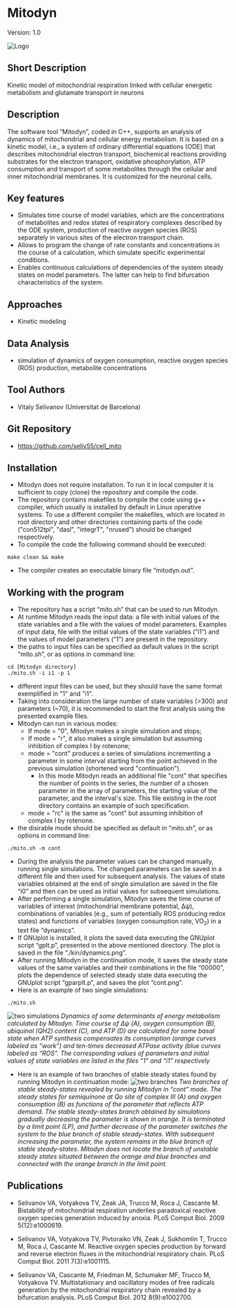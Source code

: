 # Mitodyn
Version: 1.0

![Logo](RC.png)

## Short Description

Kinetic model of mitochondrial respiration linked with cellular energetic metabolism and glutamate transport in neurons

## Description

The software tool “Mitodyn”, coded in C++,  supports an analysis of dynamics of mitochondrial and cellular energy metabolism. It is based on a kinetic model, i.e., a system of ordinary differential equations (ODE) that describes mitochondrial electron transport, biochemical reactions providing substrates for the electron transport, oxidative phosphorylation, ATP consumption and transport of some metabolites through the cellular and inner mitochondrial membranes. It is customized for the neuronal cells.

## Key features

- Simulates time course of model variables, which are the concentrations of metabolites and redox states of respiratory complexes described by the ODE system, production of reactive oxygen species (ROS) separately in various sites of the electron transport chain. 
- Allows to program the change of rate constants and concentrations in the course of a calculation, which simulate specific experimental conditions.
- Enables continuous calculations of dependencies of the system steady states on model parameters. The latter can help to find bifurcation characteristics of the system.

## Approaches

- Kinetic modeling
    
## Data Analysis

- simulation of dynamics of oxygen consumption, reactive oxygen species (ROS) production, metabolite concentrations

## Tool Authors

- Vitaly Selivanov (Universitat de Barcelona)

## Git Repository

- https://github.com/seliv55/cell_mito

## Installation

- Mitodyn does not require installation. To run it in local computer it is sufficient to copy (clone) the repository and compile the code.
- The repository contains makefiles to compile the code using g++ compiler, which usually is installed by default in Linux operative systems. To use a different compiler the makefiles, which are located in root directory and other directories containing parts of the code ("con512tpl", "dasl", "integrT", "nrused") should be changed respectively.
- To compile the code the following command should be executed:
```
make clean && make 
```
- The compiler creates an executable binary file “mitodyn.out”. 

## Working with the program

- The repository has a script “mito.sh” that can be used to run Mitodyn.
- At runtime Mitodyn reads the input data: a file with initial values of the state variables and a file with the values of model parameters. Examples of input data, file with  the initial values of the state variables (“i1”) and the values of model parameters (“1”) are present in the repository.
- the paths to input files can be specified as default values in the script “mito.sh”, or as options in command line:
``` 
cd [Mitodyn directory]
./mito.sh -i i1 -p 1
```
- different input files can be used, but they should have the same format exemplified in "1" and "i1".
- Taking into consideration the large number of state variables (>300) and parameters (~70), it is recommended to start the first analysis using the presented example files.
- Mitodyn can run in various modes:
  * If mode = "0", Mitodyn makes a single simulation and stops;
  * If mode = "r", it also makes a single simulation but assuming inhibition of complex I by rotenone;
  * mode = "cont" produces a series of simulations incrementing a parameter in some interval starting from the point achieved in the previous simulation (shortened word "continuation").
    * In this mode Mitodyn reads an additional file "cont" that specifies the number of points in the series, the number of a chosen parameter in the array of parameters, the starting value of the parameter, and the interval's size. This file existing in the root directory contains an example of such specification.
  * mode = "rc" is the same as "cont" but assuming inhibition of complex I by rotenone.
- the disirable mode should be specified as default in "mito.sh", or as options in command line:
```
./mito.sh -m cont
```
- During the analysis the parameter values can be changed manually, running single simulations. The changed parameters can be saved in a different file and then used for subsequent analysis. The values of state variables obtained at the end of single simulation are saved in the file “i0” and then can be used as initial values for subsequent simulations.
- After performing a single simulation, Mitodyn saves the time course of variables of interest (mitochondrial membrane potential, Δψ), combinations of variables (e.g., sum of potentially ROS producing redox states) and functions of variables (oxygen consumption rate, VO<sub>2</sub>) in a text file “dynamics”.
- If GNUplot is installed, it plots the saved data executing the GNUplot script “gplt.p”, presented in the above mentioned directory. The plot is saved in the file “./kin/dynamics.png”.
- After running Mitodyn in the continuation mode, it saves the steady state values of the same variables and their combinations in the file “00000”, plots the dependence of selected steady state data executing the GNUplot script “gparplt.p”, and saves the plot “cont.png”.
- Here is an example of two single simulations:
```
./mito.sh
```
![two simulations](basic_var.png)
*Dynamics of some determinants of energy metabolism calculated by Mitodyn. Time course of Δψ (A), oxygen consumption (B), ubiquinol (QH2) content (C),  and ATP (D) are calculated for some basal state when ATP synthesis compensates its consumption (orange curves labeled as “work”) and ten-times decreased ATPase activity (blue curves labeled as “ROS”. The corresponding values of parameters and initial values of state variables are listed in the files “1” and “i1” respectively*

- Here is an example of two branches of stable steady states found by running Mitodyn in continuation mode:
![two branches](two_branches.png)
*Two branches of stable steady-states revealed by running Mitodyn in “cont” mode. The steady states for semiquinone at Qo site of complex III (A) and oxygen consumption (B) as functions of the parameter that reflects ATP demand. The stable steady-states branch obtained by simulations gradually decreasing the parameter is shown in orange. It is terminated by a limit point (LP), and further decrease of the parameter switches the system to the blue branch of stable steady-states. With subsequent increasing the parameter, the system remains in the blue branch of stable steady-states. Mitodyn does not locate the branch of unstable steady states situated between the orange and blue branches and connected with the orange branch in the limit point.*

## Publications

- Selivanov VA, Votyakova TV, Zeak JA, Trucco M, Roca J, Cascante M.
Bistability of mitochondrial respiration underlies paradoxical reactive oxygen
species generation induced by anoxia. PLoS Comput Biol. 2009 5(12):e1000619.

- Selivanov VA, Votyakova TV, Pivtoraiko VN, Zeak J, Sukhomlin T, Trucco M,
Roca J, Cascante M. Reactive oxygen species production by forward and reverse
electron fluxes in the mitochondrial respiratory chain. PLoS Comput Biol. 2011
7(3):e1001115.

- Selivanov VA, Cascante M, Friedman M, Schumaker MF, Trucco M, Votyakova TV.
Multistationary and oscillatory modes of free radicals generation by the
mitochondrial respiratory chain revealed by a bifurcation analysis. PLoS Comput
Biol. 2012 8(9):e1002700.
